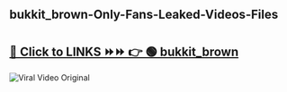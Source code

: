 
 ## bukkit_brown-Only-Fans-Leaked-Videos-Files

# <h2><a href="https://mediaupload.pro?bukkit_brown">🔗 Click to LINKS ⏩⏩ 👉 🟢 bukkit_brown </a></h2>

<a href="https://mediaupload.pro?bukkit_brown" rel="nofollow" data-target="animated-image.originalLink"><img src="https://i.ibb.co.com/xMMVF88/686577567.gif" alt="Viral Video Original" style="max-width: 100%; display: inline-block;" data-target="animated-image.originalImage"></a>